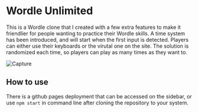 # Wordle Unlimited
This is a Wordle clone that I created with a few extra features to make it friendlier for people wanting to practice their Wordle skills. A time system has been introduced, and will start when the first input is detected. Players can either use their keyboards or the virutal one on the site. The solution is randomized each time, so players can play as many times as they want to.

![Capture](https://user-images.githubusercontent.com/75757836/181168877-406fb7bf-be38-42ce-8223-f38dcf498f37.PNG)

## How to use
There is a github pages deployment that can be accessed on the sidebar, or use `npm start` in command line after cloning the repository to your system. 
